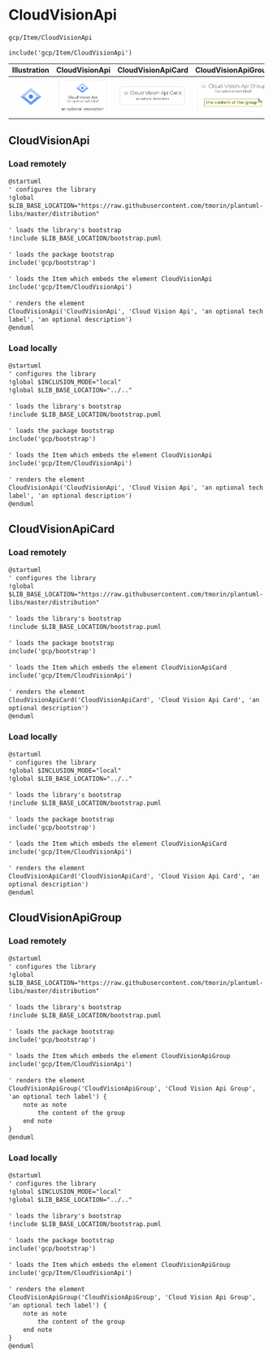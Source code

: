 # CloudVisionApi


```text
gcp/Item/CloudVisionApi
```

```text
include('gcp/Item/CloudVisionApi')
```



| Illustration | CloudVisionApi | CloudVisionApiCard | CloudVisionApiGroup |
| :---: | :---: | :---: | :---: |
| ![illustration for Illustration](../../gcp/Item/CloudVisionApi.png) | ![illustration for CloudVisionApi](../../gcp/Item/CloudVisionApi.Local.png) | ![illustration for CloudVisionApiCard](../../gcp/Item/CloudVisionApiCard.Local.png) | ![illustration for CloudVisionApiGroup](../../gcp/Item/CloudVisionApiGroup.Local.png) |




## CloudVisionApi

### Load remotely
```plantuml
@startuml
' configures the library
!global $LIB_BASE_LOCATION="https://raw.githubusercontent.com/tmorin/plantuml-libs/master/distribution"

' loads the library's bootstrap
!include $LIB_BASE_LOCATION/bootstrap.puml

' loads the package bootstrap
include('gcp/bootstrap')

' loads the Item which embeds the element CloudVisionApi
include('gcp/Item/CloudVisionApi')

' renders the element
CloudVisionApi('CloudVisionApi', 'Cloud Vision Api', 'an optional tech label', 'an optional description')
@enduml
```

### Load locally
```plantuml
@startuml
' configures the library
!global $INCLUSION_MODE="local"
!global $LIB_BASE_LOCATION="../.."

' loads the library's bootstrap
!include $LIB_BASE_LOCATION/bootstrap.puml

' loads the package bootstrap
include('gcp/bootstrap')

' loads the Item which embeds the element CloudVisionApi
include('gcp/Item/CloudVisionApi')

' renders the element
CloudVisionApi('CloudVisionApi', 'Cloud Vision Api', 'an optional tech label', 'an optional description')
@enduml
```

## CloudVisionApiCard

### Load remotely
```plantuml
@startuml
' configures the library
!global $LIB_BASE_LOCATION="https://raw.githubusercontent.com/tmorin/plantuml-libs/master/distribution"

' loads the library's bootstrap
!include $LIB_BASE_LOCATION/bootstrap.puml

' loads the package bootstrap
include('gcp/bootstrap')

' loads the Item which embeds the element CloudVisionApiCard
include('gcp/Item/CloudVisionApi')

' renders the element
CloudVisionApiCard('CloudVisionApiCard', 'Cloud Vision Api Card', 'an optional description')
@enduml
```

### Load locally
```plantuml
@startuml
' configures the library
!global $INCLUSION_MODE="local"
!global $LIB_BASE_LOCATION="../.."

' loads the library's bootstrap
!include $LIB_BASE_LOCATION/bootstrap.puml

' loads the package bootstrap
include('gcp/bootstrap')

' loads the Item which embeds the element CloudVisionApiCard
include('gcp/Item/CloudVisionApi')

' renders the element
CloudVisionApiCard('CloudVisionApiCard', 'Cloud Vision Api Card', 'an optional description')
@enduml
```

## CloudVisionApiGroup

### Load remotely
```plantuml
@startuml
' configures the library
!global $LIB_BASE_LOCATION="https://raw.githubusercontent.com/tmorin/plantuml-libs/master/distribution"

' loads the library's bootstrap
!include $LIB_BASE_LOCATION/bootstrap.puml

' loads the package bootstrap
include('gcp/bootstrap')

' loads the Item which embeds the element CloudVisionApiGroup
include('gcp/Item/CloudVisionApi')

' renders the element
CloudVisionApiGroup('CloudVisionApiGroup', 'Cloud Vision Api Group', 'an optional tech label') {
    note as note
        the content of the group
    end note
}
@enduml
```

### Load locally
```plantuml
@startuml
' configures the library
!global $INCLUSION_MODE="local"
!global $LIB_BASE_LOCATION="../.."

' loads the library's bootstrap
!include $LIB_BASE_LOCATION/bootstrap.puml

' loads the package bootstrap
include('gcp/bootstrap')

' loads the Item which embeds the element CloudVisionApiGroup
include('gcp/Item/CloudVisionApi')

' renders the element
CloudVisionApiGroup('CloudVisionApiGroup', 'Cloud Vision Api Group', 'an optional tech label') {
    note as note
        the content of the group
    end note
}
@enduml
```

